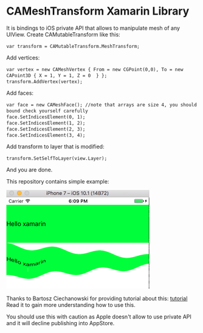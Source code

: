 # CAMeshTransform Xamarin Library

It is bindings to iOS private API that allows to manipulate mesh of any UIView.
Create CAMutableTransform like this:
```
var transform = CAMutableTransform.MeshTransform;
```
Add vertices:
```
var vertex = new CAMeshVertex { From = new CGPoint(0,0), To = new CAPoint3D { X = 1, Y = 1, Z = 0  } };
transform.AddVertex(vertex); 
```
Add faces:
```
var face = new CAMeshFace(); //note that arrays are size 4, you should bound check yourself carefully
face.SetIndicesElement(0, 1);
face.SetIndicesElement(1, 2);
face.SetIndicesElement(2, 3);
face.SetIndicesElement(3, 4);
```
Add transform to layer that is modified:
```
transform.SetSelfToLayer(view.Layer);
```
And you are done.

This repository contains simple example: 

![alt sample](https://github.com/olegtyshcneko/CAMeshTransform/blob/master/sample_screen.png)

Thanks to Bartosz Ciechanowski for providing tutorial about this: [tutorial](http://ciechanowski.me/blog/2014/05/14/mesh-transforms/)
Read it to gain more understanding how to use this.

You should use this with caution as Apple doesn't allow to use private API and it will decline publishing into AppStore.
